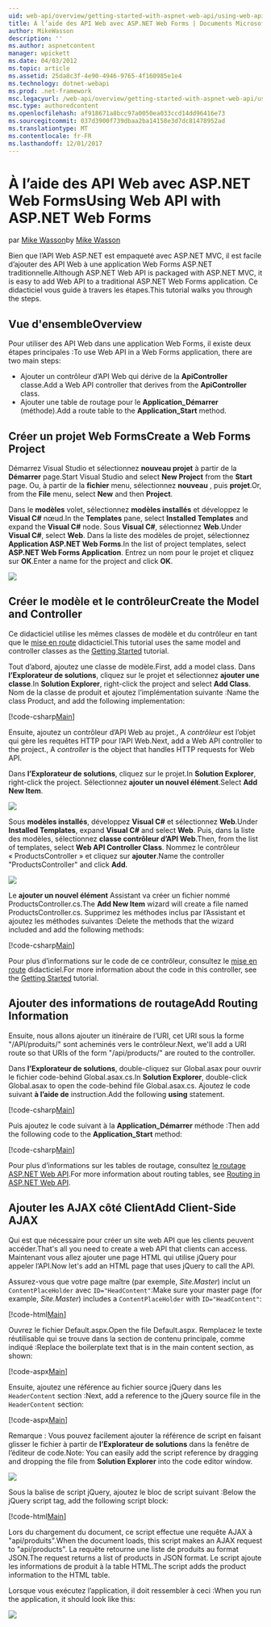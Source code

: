```yaml
---
uid: web-api/overview/getting-started-with-aspnet-web-api/using-web-api-with-aspnet-web-forms
title: À l’aide des API Web avec ASP.NET Web Forms | Documents Microsoft
author: MikeWasson
description: ''
ms.author: aspnetcontent
manager: wpickett
ms.date: 04/03/2012
ms.topic: article
ms.assetid: 25da8c3f-4e90-4946-9765-4f160985e1e4
ms.technology: dotnet-webapi
ms.prod: .net-framework
msc.legacyurl: /web-api/overview/getting-started-with-aspnet-web-api/using-web-api-with-aspnet-web-forms
msc.type: authoredcontent
ms.openlocfilehash: af918671a8bcc97a0050ea033ccd14dd96416e73
ms.sourcegitcommit: 037d3900f739dbaa2ba14158e3d7dc81478952ad
ms.translationtype: MT
ms.contentlocale: fr-FR
ms.lasthandoff: 12/01/2017
---
```

<a name="using-web-api-with-aspnet-web-forms"></a><span data-ttu-id="4726b-102">À l’aide des API Web avec ASP.NET Web Forms</span><span class="sxs-lookup"><span data-stu-id="4726b-102">Using Web API with ASP.NET Web Forms</span></span>
====================
<span data-ttu-id="4726b-103">par [Mike Wasson](https://github.com/MikeWasson)</span><span class="sxs-lookup"><span data-stu-id="4726b-103">by [Mike Wasson](https://github.com/MikeWasson)</span></span>

<span data-ttu-id="4726b-104">Bien que l’API Web ASP.NET est empaqueté avec ASP.NET MVC, il est facile d’ajouter des API Web à une application Web Forms ASP.NET traditionnelle.</span><span class="sxs-lookup"><span data-stu-id="4726b-104">Although ASP.NET Web API is packaged with ASP.NET MVC, it is easy to add Web API to a traditional ASP.NET Web Forms application.</span></span> <span data-ttu-id="4726b-105">Ce didacticiel vous guide à travers les étapes.</span><span class="sxs-lookup"><span data-stu-id="4726b-105">This tutorial walks you through the steps.</span></span>

## <a name="overview"></a><span data-ttu-id="4726b-106">Vue d'ensemble</span><span class="sxs-lookup"><span data-stu-id="4726b-106">Overview</span></span>

<span data-ttu-id="4726b-107">Pour utiliser des API Web dans une application Web Forms, il existe deux étapes principales :</span><span class="sxs-lookup"><span data-stu-id="4726b-107">To use Web API in a Web Forms application, there are two main steps:</span></span>

- <span data-ttu-id="4726b-108">Ajouter un contrôleur d’API Web qui dérive de la **ApiController** classe.</span><span class="sxs-lookup"><span data-stu-id="4726b-108">Add a Web API controller that derives from the **ApiController** class.</span></span>
- <span data-ttu-id="4726b-109">Ajouter une table de routage pour le **Application\_Démarrer** (méthode).</span><span class="sxs-lookup"><span data-stu-id="4726b-109">Add a route table to the **Application\_Start** method.</span></span>

## <a name="create-a-web-forms-project"></a><span data-ttu-id="4726b-110">Créer un projet Web Forms</span><span class="sxs-lookup"><span data-stu-id="4726b-110">Create a Web Forms Project</span></span>

<span data-ttu-id="4726b-111">Démarrez Visual Studio et sélectionnez **nouveau projet** à partir de la **Démarrer** page.</span><span class="sxs-lookup"><span data-stu-id="4726b-111">Start Visual Studio and select **New Project** from the **Start** page.</span></span> <span data-ttu-id="4726b-112">Ou, à partir de la **fichier** menu, sélectionnez **nouveau** , puis **projet**.</span><span class="sxs-lookup"><span data-stu-id="4726b-112">Or, from the **File** menu, select **New** and then **Project**.</span></span>

<span data-ttu-id="4726b-113">Dans le **modèles** volet, sélectionnez **modèles installés** et développez le **Visual C#** nœud.</span><span class="sxs-lookup"><span data-stu-id="4726b-113">In the **Templates** pane, select **Installed Templates** and expand the **Visual C#** node.</span></span> <span data-ttu-id="4726b-114">Sous **Visual C#**, sélectionnez **Web**.</span><span class="sxs-lookup"><span data-stu-id="4726b-114">Under **Visual C#**, select **Web**.</span></span> <span data-ttu-id="4726b-115">Dans la liste des modèles de projet, sélectionnez **Application ASP.NET Web Forms**.</span><span class="sxs-lookup"><span data-stu-id="4726b-115">In the list of project templates, select **ASP.NET Web Forms Application**.</span></span> <span data-ttu-id="4726b-116">Entrez un nom pour le projet et cliquez sur **OK**.</span><span class="sxs-lookup"><span data-stu-id="4726b-116">Enter a name for the project and click **OK**.</span></span>

![](using-web-api-with-aspnet-web-forms/_static/image1.png)

## <a name="create-the-model-and-controller"></a><span data-ttu-id="4726b-117">Créer le modèle et le contrôleur</span><span class="sxs-lookup"><span data-stu-id="4726b-117">Create the Model and Controller</span></span>

<span data-ttu-id="4726b-118">Ce didacticiel utilise les mêmes classes de modèle et du contrôleur en tant que le [mise en route](tutorial-your-first-web-api.md) didacticiel.</span><span class="sxs-lookup"><span data-stu-id="4726b-118">This tutorial uses the same model and controller classes as the [Getting Started](tutorial-your-first-web-api.md) tutorial.</span></span>

<span data-ttu-id="4726b-119">Tout d’abord, ajoutez une classe de modèle.</span><span class="sxs-lookup"><span data-stu-id="4726b-119">First, add a model class.</span></span> <span data-ttu-id="4726b-120">Dans **l’Explorateur de solutions**, cliquez sur le projet et sélectionnez **ajouter une classe**.</span><span class="sxs-lookup"><span data-stu-id="4726b-120">In **Solution Explorer**, right-click the project and select **Add Class**.</span></span> <span data-ttu-id="4726b-121">Nom de la classe de produit et ajoutez l’implémentation suivante :</span><span class="sxs-lookup"><span data-stu-id="4726b-121">Name the class Product, and add the following implementation:</span></span>

[!code-csharp[Main](using-web-api-with-aspnet-web-forms/samples/sample1.cs)]

<span data-ttu-id="4726b-122">Ensuite, ajoutez un contrôleur d’API Web au projet., A *contrôleur* est l’objet qui gère les requêtes HTTP pour l’API Web.</span><span class="sxs-lookup"><span data-stu-id="4726b-122">Next, add a Web API controller to the project., A *controller* is the object that handles HTTP requests for Web API.</span></span>

<span data-ttu-id="4726b-123">Dans **l’Explorateur de solutions**, cliquez sur le projet.</span><span class="sxs-lookup"><span data-stu-id="4726b-123">In **Solution Explorer**, right-click the project.</span></span> <span data-ttu-id="4726b-124">Sélectionnez **ajouter un nouvel élément**.</span><span class="sxs-lookup"><span data-stu-id="4726b-124">Select **Add New Item**.</span></span>

![](using-web-api-with-aspnet-web-forms/_static/image2.png)

<span data-ttu-id="4726b-125">Sous **modèles installés**, développez **Visual C#** et sélectionnez **Web**.</span><span class="sxs-lookup"><span data-stu-id="4726b-125">Under **Installed Templates**, expand **Visual C#** and select **Web**.</span></span> <span data-ttu-id="4726b-126">Puis, dans la liste des modèles, sélectionnez **classe contrôleur d’API Web**.</span><span class="sxs-lookup"><span data-stu-id="4726b-126">Then, from the list of templates, select **Web API Controller Class**.</span></span> <span data-ttu-id="4726b-127">Nommez le contrôleur « ProductsController » et cliquez sur **ajouter**.</span><span class="sxs-lookup"><span data-stu-id="4726b-127">Name the controller "ProductsController" and click **Add**.</span></span>

![](using-web-api-with-aspnet-web-forms/_static/image3.png)

<span data-ttu-id="4726b-128">Le **ajouter un nouvel élément** Assistant va créer un fichier nommé ProductsController.cs.</span><span class="sxs-lookup"><span data-stu-id="4726b-128">The **Add New Item** wizard will create a file named ProductsController.cs.</span></span> <span data-ttu-id="4726b-129">Supprimez les méthodes inclus par l’Assistant et ajoutez les méthodes suivantes :</span><span class="sxs-lookup"><span data-stu-id="4726b-129">Delete the methods that the wizard included and add the following methods:</span></span>

[!code-csharp[Main](using-web-api-with-aspnet-web-forms/samples/sample2.cs)]

<span data-ttu-id="4726b-130">Pour plus d’informations sur le code de ce contrôleur, consultez le [mise en route](tutorial-your-first-web-api.md) didacticiel.</span><span class="sxs-lookup"><span data-stu-id="4726b-130">For more information about the code in this controller, see the [Getting Started](tutorial-your-first-web-api.md) tutorial.</span></span>

## <a name="add-routing-information"></a><span data-ttu-id="4726b-131">Ajouter des informations de routage</span><span class="sxs-lookup"><span data-stu-id="4726b-131">Add Routing Information</span></span>

<span data-ttu-id="4726b-132">Ensuite, nous allons ajouter un itinéraire de l’URI, cet URI sous la forme &quot;/API/produits/&quot; sont acheminés vers le contrôleur.</span><span class="sxs-lookup"><span data-stu-id="4726b-132">Next, we'll add a URI route so that URIs of the form &quot;/api/products/&quot; are routed to the controller.</span></span>

<span data-ttu-id="4726b-133">Dans **l’Explorateur de solutions**, double-cliquez sur Global.asax pour ouvrir le fichier code-behind Global.asax.cs.</span><span class="sxs-lookup"><span data-stu-id="4726b-133">In **Solution Explorer**, double-click Global.asax to open the code-behind file Global.asax.cs.</span></span> <span data-ttu-id="4726b-134">Ajoutez le code suivant **à l’aide de** instruction.</span><span class="sxs-lookup"><span data-stu-id="4726b-134">Add the following **using** statement.</span></span>

[!code-csharp[Main](using-web-api-with-aspnet-web-forms/samples/sample3.cs)]

<span data-ttu-id="4726b-135">Puis ajoutez le code suivant à la **Application\_Démarrer** méthode :</span><span class="sxs-lookup"><span data-stu-id="4726b-135">Then add the following code to the **Application\_Start** method:</span></span>

[!code-csharp[Main](using-web-api-with-aspnet-web-forms/samples/sample4.cs)]

<span data-ttu-id="4726b-136">Pour plus d’informations sur les tables de routage, consultez [le routage ASP.NET Web API](../web-api-routing-and-actions/routing-in-aspnet-web-api.md).</span><span class="sxs-lookup"><span data-stu-id="4726b-136">For more information about routing tables, see [Routing in ASP.NET Web API](../web-api-routing-and-actions/routing-in-aspnet-web-api.md).</span></span>

## <a name="add-client-side-ajax"></a><span data-ttu-id="4726b-137">Ajouter les AJAX côté Client</span><span class="sxs-lookup"><span data-stu-id="4726b-137">Add Client-Side AJAX</span></span>

<span data-ttu-id="4726b-138">Qui est que nécessaire pour créer un site web API que les clients peuvent accéder.</span><span class="sxs-lookup"><span data-stu-id="4726b-138">That's all you need to create a web API that clients can access.</span></span> <span data-ttu-id="4726b-139">Maintenant vous allez ajouter une page HTML qui utilise jQuery pour appeler l’API.</span><span class="sxs-lookup"><span data-stu-id="4726b-139">Now let's add an HTML page that uses jQuery to call the API.</span></span>

<span data-ttu-id="4726b-140">Assurez-vous que votre page maître (par exemple, *Site.Master*) inclut un `ContentPlaceHolder` avec `ID="HeadContent"`:</span><span class="sxs-lookup"><span data-stu-id="4726b-140">Make sure your master page (for example, *Site.Master*) includes a `ContentPlaceHolder` with `ID="HeadContent"`:</span></span>

[!code-html[Main](using-web-api-with-aspnet-web-forms/samples/sample8.html)]

<span data-ttu-id="4726b-141">Ouvrez le fichier Default.aspx.</span><span class="sxs-lookup"><span data-stu-id="4726b-141">Open the file Default.aspx.</span></span> <span data-ttu-id="4726b-142">Remplacez le texte réutilisable qui se trouve dans la section de contenu principale, comme indiqué :</span><span class="sxs-lookup"><span data-stu-id="4726b-142">Replace the boilerplate text that is in the main content section, as shown:</span></span>

[!code-aspx[Main](using-web-api-with-aspnet-web-forms/samples/sample5.aspx)]

<span data-ttu-id="4726b-143">Ensuite, ajoutez une référence au fichier source jQuery dans les `HeaderContent` section :</span><span class="sxs-lookup"><span data-stu-id="4726b-143">Next, add a reference to the jQuery source file in the `HeaderContent` section:</span></span>

[!code-aspx[Main](using-web-api-with-aspnet-web-forms/samples/sample6.aspx?highlight=2)]

<span data-ttu-id="4726b-144">Remarque : Vous pouvez facilement ajouter la référence de script en faisant glisser le fichier à partir de **l’Explorateur de solutions** dans la fenêtre de l’éditeur de code.</span><span class="sxs-lookup"><span data-stu-id="4726b-144">Note: You can easily add the script reference by dragging and dropping the file from **Solution Explorer** into the code editor window.</span></span>

![](using-web-api-with-aspnet-web-forms/_static/image4.png)

<span data-ttu-id="4726b-145">Sous la balise de script jQuery, ajoutez le bloc de script suivant :</span><span class="sxs-lookup"><span data-stu-id="4726b-145">Below the jQuery script tag, add the following script block:</span></span>

[!code-html[Main](using-web-api-with-aspnet-web-forms/samples/sample7.html)]

<span data-ttu-id="4726b-146">Lors du chargement du document, ce script effectue une requête AJAX à &quot;api/produits&quot;.</span><span class="sxs-lookup"><span data-stu-id="4726b-146">When the document loads, this script makes an AJAX request to &quot;api/products&quot;.</span></span> <span data-ttu-id="4726b-147">La requête retourne une liste de produits au format JSON.</span><span class="sxs-lookup"><span data-stu-id="4726b-147">The request returns a list of products in JSON format.</span></span> <span data-ttu-id="4726b-148">Le script ajoute les informations de produit à la table HTML.</span><span class="sxs-lookup"><span data-stu-id="4726b-148">The script adds the product information to the HTML table.</span></span>

<span data-ttu-id="4726b-149">Lorsque vous exécutez l’application, il doit ressembler à ceci :</span><span class="sxs-lookup"><span data-stu-id="4726b-149">When you run the application, it should look like this:</span></span>

![](using-web-api-with-aspnet-web-forms/_static/image5.png)
